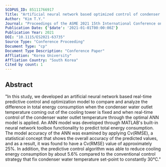 ```yaml
---
SCOPUS_ID: 85111766917
Title: "Artificial neural network based optimized control of condenser water temperature set-point"
Author: "Kim T.Y."
Journal: "Proceedings of the ASME 2021 15th International Conference on Energy Sustainability, ES 2021"
Publication Date: {'$date': '2021-01-01T00:00:00Z'}
Publication Year: 2021
DOI: "10.1115/ES2021-63735"
Source Type: "Conference Proceeding"
Document Type: "cp"
Document Type Description: "Conference Paper"
Affliation: "Korea University"
Affliation Country: "South Korea"
Cited by count: 1
---
```


## Abstract
"In this study, we developed an artificial neural network based real-time predictive control and optimization model to compare and analyze the difference in total energy consumption when the condenser water outlet temperature coming out of the cooling tower is fixed and when real-time control of the condenser water outlet temperature through the optimal ANN model is applied. An ANN model was developed through MATLAB's built-in neural network toolbox functionality to predict total energy consumption. The model accuracy of the ANN was examined by applying Cv(RMSE), a statistical concept that shows the overall accuracy of the predicted values, and as a result, it was found to have a Cv(RMSE) value of approximately 25%. In addition, the predictive control algorithm was able to reduce cooling energy consumption by about 5.6% compared to the conventional control strategy that fix condenser water temperature set-point to constantly 30°C."
